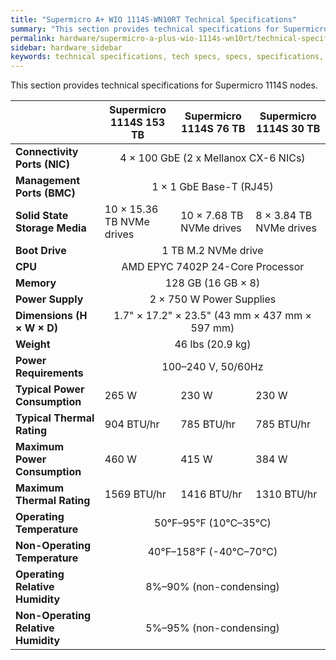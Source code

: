 ```yaml
---
title: "Supermicro A+ WIO 1114S-WN10RT Technical Specifications"
summary: "This section provides technical specifications for Supermicro A+ WIO 1114S-WN10RT nodes."
permalink: hardware/supermicro-a-plus-wio-1114s-wn10rt/technical-specifications.html
sidebar: hardware_sidebar
keywords: technical specifications, tech specs, specs, specifications, Supermicro 1114S, WN10RT
---
```


This section provides technical specifications for Supermicro 1114S nodes.

<table cellspacing="0" cellpadding="0">
  <thead>
    <tr>
      <th></th>
      <th><strong>Supermicro 1114S 153 TB</strong></th>
      <th><strong>Supermicro 1114S 76 TB</strong></th>
      <th><strong>Supermicro 1114S 30 TB</strong></th>
    </tr>
  </thead>
  <tbody>
    <tr>
      <td><strong>Connectivity Ports (NIC)</strong></td>
      <td colspan="3" style="text-align: center;">4 &#215; 100 GbE (2 x Mellanox CX-6 NICs)</td>
    </tr>
    <tr>
      <td><strong>Management Ports (BMC)</strong></td>
      <td colspan="3" style="text-align: center;">1 &#215; 1 GbE Base-T (RJ45)</td>
    </tr>
    <tr>
      <td><strong>Solid State Storage Media</strong></td>
      <td><div>10 &#215; 15.36 TB NVMe drives</div></td>
      <td><div>10 &#215; 7.68 TB NVMe drives</div></td>
      <td><div>8 &#215; 3.84 TB NVMe drives</div></td>
    </tr>
    <tr>
      <td><strong>Boot Drive</strong></td>
      <td colspan="3" style="text-align: center;">1 TB M.2 NVMe drive</td>
    </tr>
    <tr>
      <td><strong>CPU</strong></td>
      <td colspan="3" style="text-align: center;">AMD EPYC 7402P 24-Core Processor</td>
    </tr>
    <tr>
      <td><strong>Memory</strong></td>
      <td colspan="3" style="text-align: center;">128 GB (16 GB &#215; 8)</td>
    </tr>
    <tr>
      <td><strong>Power Supply</strong></td>
      <td colspan="3" style="text-align: center;">2 &#215; 750 W Power Supplies</td>
    </tr>
    <tr>
      <td><strong>Dimensions (H &#215; W &#215; D)</strong></td>
      <td colspan="3" style="text-align: center;">1.7" &#215; 17.2" &#215; 23.5" (43 mm &#215; 437 mm &#215; 597 mm)</td>
    </tr>
    <tr>
      <td><strong>Weight</strong></td>
      <td colspan="3" style="text-align: center;">46 lbs (20.9 kg)</td>
    </tr>
    <tr>
      <td><strong>Power Requirements</strong></td>
      <td colspan="3" style="text-align: center;">100&ndash;240 V, 50/60Hz</td>
    </tr>
    <tr>
      <td><strong>Typical Power Consumption</strong></td>
      <td>265 W</td>
      <td>230 W</td>
      <td>230 W</td>
    </tr>
    <tr>
      <td><strong>Typical Thermal Rating</strong></td>
      <td>904 BTU/hr</td>
      <td>785 BTU/hr</td>
      <td>785 BTU/hr</td>
    </tr>
    <tr>
      <td><div><strong>Maximum Power Consumption</strong></div></td>
      <td>460 W</td>
      <td>415 W</td>
      <td>384 W</td>
    </tr>
    <tr>
      <td><strong>Maximum Thermal Rating</strong></td>
      <td>1569 BTU/hr</td>
      <td>1416 BTU/hr</td>
      <td>1310 BTU/hr</td>
    </tr>
    <tr>
      <td><strong>Operating Temperature</strong></td>
      <td colspan="3" style="text-align: center;">50&deg;F&ndash;95&deg;F (10&deg;C&ndash;35&deg;C)</td>
    </tr>
    <tr>
      <td><strong>Non-Operating Temperature</strong></td>
      <td colspan="3" style="text-align: center;">40&deg;F&ndash;158&deg;F (-40&deg;C&ndash;70&deg;C)</td>
    </tr>
    <tr>
      <td><strong>Operating Relative Humidity</strong></td>
      <td colspan="3" style="text-align: center;">8%&ndash;90% (non-condensing)</td>
    </tr>
    <tr>
      <td><div><strong>Non-Operating Relative Humidity</strong></div></td>
      <td colspan="3" style="text-align: center;">5%&ndash;95% (non-condensing)</td>
    </tr>
  </tbody>
</table>
